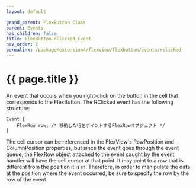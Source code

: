 ```yaml
---
layout: default

grand_parent: FlexButton Class
parent: Events
has_children: false
title: FlexButton.RClicked Event
nav_order: 2
permalink: /package/extension4/flexview/flexbutton/events/rclicked
---
```

# {{ page.title }}

An event that occurs when you right-click on the button in the cell that corresponds to the FlexButton. The RClicked event has the following structure:

```
Event {
    FlexRow row; /* 移動した行をポイントするFlexRowオブジェクト */
}
```

The cell cursor can be referenced in the FlexView's RowPosition and ColumnPosition properties, but since the event goes through the event queue, the FlexRow object attached to the event caught by the event handler will have the cell cursor at that point. It may point to a row that is different from the position it is in. Therefore, in order to manipulate the data at the position where the event occurred, be sure to specify the row by the row of the event.